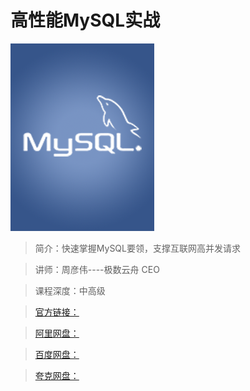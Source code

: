 # 高性能MySQL实战

![img](../../assets/CgqCHl-uH4SAZpA_AADpoOTpOws262.png)

> 简介：快速掌握MySQL要领，支撑互联网高并发请求

> 讲师：周彦伟----极数云舟 CEO

> 课程深度：中高级

> [官方链接：]()

> [阿里网盘：]()

> [百度网盘：]()

> [夸克网盘：]()
